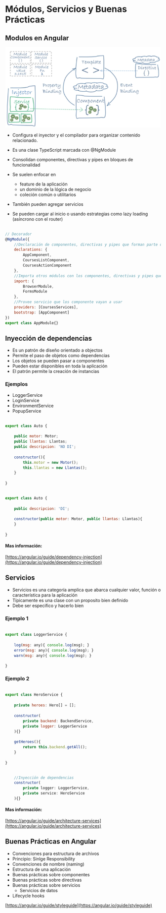 # Módulos, Servicios y Buenas Prácticas

## Modulos en Angular

![Imagen](../img/clase_6/1.png)

* Configura el inyector y el compilador para organizar contenido relacionado.

* Es una clase TypeScript marcada con @NgModule

* Consolidan componentes, directivas y pipes en bloques de funcionalidad

* Se suelen enfocar en
    * feature de la aplicación
    * un dominio de la lógica de negocio
    * coleción común o utilitarios

* También pueden agregar servicios
* Se pueden cargar al inicio o usando estrategias como lazy loading (asíncrono con el router)

``` javascript

// Decorador
@NgModule({
    //Declaración de componentes, directivas y pipes que forman parte del modulo
    declarations: { 
        AppComponent,
        CoursesListComponent,
        CoursesActionComponent
    },
    //Importa otros módulos con los componentes, directivas y pipes que vayan a necesitar los componentes del modulo actual.
    import: {
        BrowserModule,
        FormsModule
    },
    //Provee servicio que los componente vayan a usar
    providers: [CoursesServices],
    bootstrap: [AppComponent]
})
export class AppModule{}

```

## Inyección de dependencias

* Es un patrón de diseño orientado a objectos
* Permite el paso de objetos como dependencias
* Los objetos se pueden pasar a componentes
* Pueden estar disponibles en toda la aplicación
* El patrón permite la creación de instancias

### Ejemplos

* LoggerService
* LoginService
* EnvironmentService
* PopupService

``` javascript

export class Auto {

    public motor: Motor;
    public llantas: Llantas;
    public descripcion: 'NO DI';

    constructor(){
        this.motor = new Motor();
        this.llantas = new Llantas();
    }

}

```

``` javascript

export class Auto {

    public descripcion: 'DI';
    
    constructor(public motor: Motor, public llantas: Llantas){
    }

}

```

#### Mas información:
[https://angular.io/guide/dependency-injection](https://angular.io/guide/dependency-injection)

## Servicios

* Servicios es una categoría amplica que abarca cualquier valor, función o característica para la aplicación
* Típicamente es una clase con un proposito bien definido
* Debe ser especifico y hacerlo bien

### Ejemplo 1

``` javascript

export class LoggerService {

    log(msg: any){ console.log(msg); }
    error(msg: any){ console.log(msg); }
    warn(msg: any){ console.log(msg); }

}

```

### Ejemplo 2

``` javascript

export class HeroService {

    private heroes: Hero[] = [];

    constructor(
        private backend: BackendService,
        private logger: LoggerService
    ){}

    getHeroes(){
        return this.backend.getAll();
    }

}

```

``` javascript

    //Inyección de dependencias
    constructor(
        private logger: LoggerService,
        private service: HeroService
    ){}

```

#### Mas información:
[https://angular.io/guide/architecture-services](https://angular.io/guide/architecture-services)

## Buenas Prácticas en Angular

* Convenciones para estructura de archivos
* Principio: Sinlge Responsibility
* Convenciones de nombre (naming)
* Estructura de una aplicación
* Buenas prácticas sobre componentes
* Buenas prácticas sobre directivas
* Buenas prácticas sobre servicios
    * Servicios de datos
* Lifecycle hooks

[https://angular.io/guide/styleguide](https://angular.io/guide/styleguide)